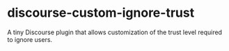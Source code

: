 # discourse-custom-ignore-trust
A tiny Discourse plugin that allows customization of the trust level required to ignore users.
